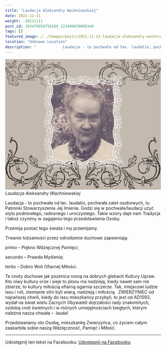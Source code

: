 ```yaml
---
title: "Laudacja Aleksandry Wachniewskiej"
date: 2021-11-11
weight: -20211111
post_id: 103478058758108_123409070098340
tags: []
featured_image: /../images/posts/2021-11-11-laudacja-aleksandry-wachniewskiej.jpg
location: "Unknown Location"
description: "‌            ‌Laudacja‌ ‌-‌ ‌to‌ ‌pochwała‌ ‌od‌ ‌łac.‌ ‌laudatio,‌ ‌pochwała‌ ‌zalet‌ ‌osobowych,‌ ‌tu‌ ‌Patronki‌ ‌Stowarzyszenia‌ ‌Jej‌ ‌Imienia.‌ ..."
---
```


![Laudacja Aleksandry Wachniewskiej](/images/posts/2021-11-11-laudacja-aleksandry-wachniewskiej.jpg)
*Laudacja Aleksandry Wachniewskiej*

‌Laudacja‌ ‌-‌ ‌to‌ ‌pochwała‌ ‌od‌ ‌łac.‌ ‌laudatio,‌ ‌pochwała‌ ‌zalet‌ ‌osobowych,‌ ‌tu‌ ‌Patronki‌ ‌Stowarzyszenia‌ ‌Jej‌ ‌Imienia.‌ ‌Godzi‌ ‌się‌ ‌w‌ ‌pochwale/laudacji‌ ‌użyć‌ ‌stylu‌ ‌podniosłego,‌ ‌radosnego‌ ‌i‌ ‌uroczystego.‌ ‌Takie‌ ‌wzory‌ ‌daje‌ ‌nam‌ ‌Tradycja‌ ‌i‌ ‌takoż‌ ‌czynimy‌ ‌w‌ ‌zagajeniu‌ ‌tego‌ ‌przedstawienia‌ ‌Osoby.‌ ‌


‌Przemija‌ ‌postać‌ ‌tego‌ ‌świata‌ ‌i‌ ‌my‌ ‌przemijamy.‌

‌Trwanie‌ ‌tożsamości‌ ‌przez‌ ‌odrodzenie‌ ‌duchowe‌ ‌zapewniają:‌ ‌ ‌

‌primo‌ ‌–‌ ‌Piękno‌ ‌Wdzięcznej‌ ‌Pamięci;‌ ‌

‌secundo‌ ‌–‌ ‌Prawda‌ ‌Myślenia;‌ ‌

‌tertio‌ ‌–‌ ‌Dobro‌ ‌Woli‌ ‌Ofiarnej‌ ‌Miłości.‌ ‌


Te‌ ‌cnoty‌ ‌duchowe‌ ‌jak‌ ‌pszenica‌ ‌rosną‌ ‌na‌ ‌dobrych‌ ‌glebach‌ ‌Kultury‌ ‌Upraw.‌ ‌Kto‌ ‌niwy‌ ‌kultury‌ ‌orze‌ ‌i‌ ‌sieje‌ ‌to‌ ‌plonu‌ ‌ma‌ ‌nadzieję,‌ ‌kiedy‌ ‌nawet‌ ‌sam‌ ‌nie‌ ‌zbierze,‌ ‌to‌ ‌kultury‌ ‌miłością‌ ‌ofiarną‌ ‌ogarnia‌ ‌szczerze.‌ ‌Tak,‌ ‌miejscowi‌ ‌ludzie‌ ‌lasu‌ ‌i‌ ‌roli,‌ ‌ziemianie‌ ‌silni‌ ‌byli‌ ‌wiarą,‌ ‌nadzieją‌ ‌i‌ ‌miłością.‌ ‌
ZWIERZYNIEC‌ ‌od‌ ‌najrańszej‌ ‌chwili,‌ ‌kiedy‌ ‌do‌ ‌lasu‌ ‌mieszkańcy‌ ‌przybyli,‌ ‌to‌ ‌jest‌ ‌od‌ ‌AD1593,‌ ‌wydał‌ ‌na‌ ‌świat‌ ‌wielu‌ ‌Zacnych‌ Obywateli‌ ‌dojrzałości‌ ‌rady‌ ‌znakomitych,‌ ‌ozdobą‌ ‌cnót‌ ‌świetnych‌ ‌i‌ ‌w‌ ‌różnych‌ ‌umiejętnościach‌ ‌biegłych,‌ ‌którym‌ ‌należna‌ ‌nasza‌ ‌chwała‌ ‌–‌ ‌
lauda!‌ ‌
 ‌

Przedstawiamy‌ ‌oto‌ ‌Osobę,‌ ‌mieszkankę‌ ‌Zwierzyńca,‌ ‌co‌ ‌życiem‌ ‌całym‌ ‌zaskarbiła‌ ‌sobie‌ ‌naszą‌ ‌Wdzięczność,‌ ‌Pamięć‌ ‌i‌ ‌Miłość.‌ ‌


---

Udostępnij ten tekst na Facebooku:
[Udostępnij na Facebooku](https://www.facebook.com/sharer/sharer.php?u=https://stowarzyszeniewachniewskiej.pl/posts/LAUDACJA---ALEKSANDRY--WACHNIEWSKIEJ)

<script type="application/ld+json">
{
  "@context": "https://schema.org",
  "@type": "BlogPosting",
  "headline": "LAUDACJA‌   ‌ALEKSANDRY‌  ‌WACHNIEWSKIEJ‌ ‌",
  "datePublished": "2021-11-11",
  "dateModified": "2021-11-11",
  "author": {
    "@type": "Organization",
    "name": "Stowarzyszenie Wachniewskiej"
  },
  "publisher": {
    "@type": "Organization",
    "name": "Stowarzyszenie im. Aleksandry Wachniewskiej",
    "logo": {
      "@type": "ImageObject",
      "url": "https://stowarzyszeniewachniewskiej.pl/images/logo/logo.svg"
    }
  },
  "mainEntityOfPage": {
    "@type": "WebPage",
    "@id": "https://stowarzyszeniewachniewskiej.pl/posts/LAUDACJA---ALEKSANDRY--WACHNIEWSKIEJ"
  },
  "image": {
    "@type": "ImageObject",
    "url": "https://stowarzyszeniewachniewskiej.pl/images/posts/2021-11-11-laudacja-aleksandry-wachniewskiej.jpg"
  },
  "articleSection": "Dziedzictwo Kulturowe i Zabytki",
  "keywords": "",
  "wordCount": 215,
  "articleBody": "‌\n           ‌Laudacja‌ ‌-‌ ‌to‌ ‌pochwała‌ ‌od‌ ‌łac.‌ ‌laudatio,‌ ‌pochwała‌ ‌zalet‌ ‌osobowych,‌ ‌tu‌ ‌Patronki‌ ‌Stowarzyszenia‌ ‌Jej‌ ‌Imienia.‌ ‌Godzi‌ ‌się‌ ‌w‌ ‌pochwale/laudacji‌ ‌użyć‌ ‌stylu‌ ‌podniosłego,‌ ‌radosnego‌ ‌i‌ ‌uroczystego.‌ ‌Takie‌ ‌wzory‌ ‌daje‌ ‌nam‌ ‌Tradycja‌ ‌i‌ ‌takoż‌ ‌czynimy‌ ‌w‌ ‌zagajeniu‌ ‌tego‌ ‌przedstawienia‌ ‌Osoby.‌ ‌\n\n          ‌ ‌Przemija‌ ‌postać‌ ‌tego‌ ‌świata‌ ‌i‌ ‌my‌ ‌przemijamy.‌ ‌Trwanie‌ ‌tożsamości‌ ‌przez‌ ‌odrodzenie‌ ‌duchowe‌ ‌zapewniają:‌ ‌ ‌\n            ‌primo‌ ‌–‌ ‌Piękno‌ ‌Wdzięcznej‌ ‌Pamięci;‌ ‌\n            ‌secundo‌ ‌–‌ ‌Prawda‌ ‌Myślenia;‌ ‌\n            ‌tertio‌ ‌–‌ ‌Dobro‌ ‌Woli‌ ‌Ofiarnej‌ ‌Miłości.‌ ‌\nTe‌ ‌cnoty‌ ‌duchowe‌ ‌jak‌ ‌pszenica‌ ‌rosną‌ ‌na‌ ‌dobrych‌ ‌glebach‌ ‌Kultury‌ ‌Upraw.‌ ‌Kto‌ ‌niwy‌ ‌kultury‌ ‌orze‌ ‌i‌ ‌sieje‌ ‌to‌ ‌plonu‌ ‌ma‌ ‌nadzieję,‌ ‌kiedy‌ ‌nawet‌ ‌sam‌ ‌nie‌ ‌zbierze,‌ ‌to‌ ‌kultury‌ ‌miłością‌ ‌ofiarną‌ ‌ogarnia‌ ‌szczerze.‌ ‌Tak,‌ ‌miejscowi‌ ‌ludzie‌ ‌lasu‌ ‌i‌ ‌roli,‌ ‌ziemianie‌ ‌silni‌ ‌byli‌ ‌wiarą,‌ ‌nadzieją‌ ‌i‌ ‌miłością.‌ ‌\nZWIERZYNIEC‌ ‌od‌ ‌najrańszej‌ ‌chwili,‌ ‌kiedy‌ ‌do‌ ‌lasu‌ ‌mieszkańcy‌ ‌przybyli,‌ ‌to‌ ‌jest‌ ‌od‌ ‌AD1593,‌ ‌wydał‌ ‌na‌ ‌świat‌ ‌wielu‌ ‌Zacnych‌ Obywateli‌ ‌dojrzałości‌ ‌rady‌ ‌znakomitych,‌ ‌ozdobą‌ ‌cnót‌ ‌świetnych‌ ‌i‌ ‌w‌ ‌różnych‌ ‌umiejętnościach‌ ‌biegłych,‌ ‌którym‌ ‌należna‌ ‌nasza‌ ‌chwała‌ ‌–‌ ‌\nlauda!‌ ‌\n ‌\n\nPrzedstawiamy‌ ‌oto‌ ‌Osobę,‌ ‌mieszkankę‌ ‌Zwierzyńca,‌ ‌co‌ ‌życiem‌ ‌całym‌ ‌zaskarbiła‌ ‌sobie‌ ‌naszą‌ ‌Wdzięczność,‌ ‌Pamięć‌ ‌i‌ ‌Miłość.‌ ‌\n\nZ‌ ‌okazji‌ ‌jubileuszu‌ ‌120.‌ ‌rocznicy‌ ‌urodzin‌ ‌Artystki‌ ‌przypadającego‌ ‌w‌ ‌roku‌ ‌przyszłym‌ ‌wnosimy‌ ‌do‌ ‌Urzędu‌ ‌Burmistrza‌ ‌Zwierzyńca‌ ‌Pani‌ ‌Urszuli‌ ‌Kolman‌ ‌i‌ ‌do‌ ‌Rady‌ ‌Miasta‌ ‌i‌ ‌Gminy‌ ‌o‌ ‌uhonorowanie‌ ‌Jej‌ ‌Osoby‌ ‌ogłoszeniem‌ ‌roku‌ ‌2022‌ ‌Rokiem‌ ‌Aleksandry‌ ‌Wachniewskiej.‌ ‌ ‌\n\nI‌ ‌stało‌ ‌się!",
  "description": "Odkryj piękno Zwierzyńca i jego zabytki."
}
</script>
<script type="application/ld+json">
{
  "@context": "https://schema.org",
  "@type": "BreadcrumbList",
  "itemListElement": [
    {
      "@type": "ListItem",
      "position": 1,
      "name": "Home",
      "item": "https://stowarzyszeniewachniewskiej.pl"
    },
    {
      "@type": "ListItem",
      "position": 2,
      "name": "posts",
      "item": "https://stowarzyszeniewachniewskiej.pl/posts"
    },
    {
      "@type": "ListItem",
      "position": 3,
      "name": "LAUDACJA‌   ‌ALEKSANDRY‌  ‌WACHNIEWSKIEJ‌ ‌",
      "item": "https://stowarzyszeniewachniewskiej.pl/posts/LAUDACJA---ALEKSANDRY--WACHNIEWSKIEJ"
    }
  ]
}
</script>
